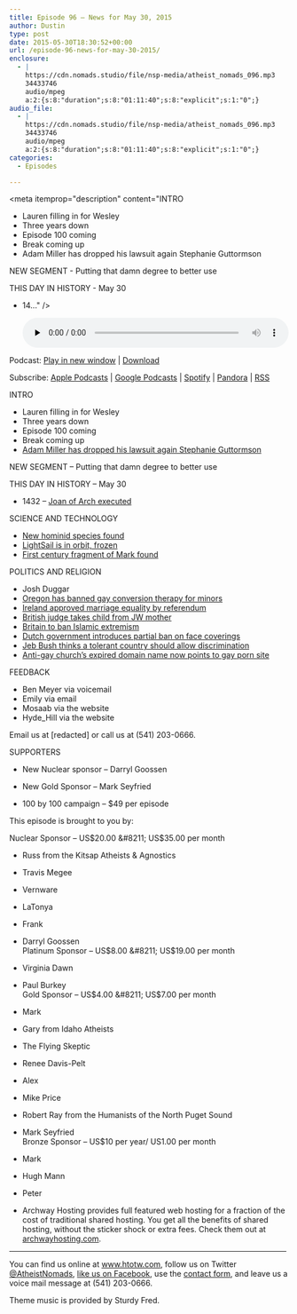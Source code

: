 ```yaml
---
title: Episode 96 – News for May 30, 2015
author: Dustin
type: post
date: 2015-05-30T18:30:52+00:00
url: /episode-96-news-for-may-30-2015/
enclosure:
  - |
    https://cdn.nomads.studio/file/nsp-media/atheist_nomads_096.mp3
    34433746
    audio/mpeg
    a:2:{s:8:"duration";s:8:"01:11:40";s:8:"explicit";s:1:"0";}
audio_file:
  - |
    https://cdn.nomads.studio/file/nsp-media/atheist_nomads_096.mp3
    34433746
    audio/mpeg
    a:2:{s:8:"duration";s:8:"01:11:40";s:8:"explicit";s:1:"0";}
categories:
  - Episodes

---
```

<div itemscope itemtype="http://schema.org/AudioObject">
  <meta itemprop="name" content="Episode 96 &#8211; News for May 30, 2015" />
  
  <meta itemprop="uploadDate" content="2015-05-30T12:30:52-06:00" />
  
  <meta itemprop="encodingFormat" content="audio/mpeg" />
  
  <meta itemprop="duration" content="PT1H11M40S" />
  
  <meta itemprop="description" content="INTRO

* Lauren filling in for Wesley
* Three years down
* Episode 100 coming
* Break coming up
* Adam Miller has dropped his lawsuit again Stephanie Guttormson

NEW SEGMENT - Putting that damn degree to better use

THIS DAY IN HISTORY - May 30

* 14..." />
  
  <meta itemprop="contentUrl" content="https://dts.podtrac.com/redirect.mp3/cdn.nomads.studio/file/nsp-media/atheist_nomads_096.mp3" />
  
  <meta itemprop="contentSize" content="32.8" />
  </p> 
  
  <div class="powerpress_player" id="powerpress_player_8352">
    <audio class="wp-audio-shortcode" id="audio-5141-96" preload="none" style="width: 100%;" controls="controls"><source type="audio/mpeg" src="https://dts.podtrac.com/redirect.mp3/cdn.nomads.studio/file/nsp-media/atheist_nomads_096.mp3?_=96" /><a href="https://dts.podtrac.com/redirect.mp3/cdn.nomads.studio/file/nsp-media/atheist_nomads_096.mp3">https://dts.podtrac.com/redirect.mp3/cdn.nomads.studio/file/nsp-media/atheist_nomads_096.mp3</a></audio>
  </div>
</div>

<p class="powerpress_links powerpress_links_mp3">
  Podcast: <a href="https://dts.podtrac.com/redirect.mp3/cdn.nomads.studio/file/nsp-media/atheist_nomads_096.mp3" class="powerpress_link_pinw" target="_blank" title="Play in new window" onclick="return powerpress_pinw('https://htotw.com/?powerpress_pinw=5141-podcast');" rel="nofollow">Play in new window</a> | <a href="https://dts.podtrac.com/redirect.mp3/cdn.nomads.studio/file/nsp-media/atheist_nomads_096.mp3" class="powerpress_link_d" title="Download" rel="nofollow" download="atheist_nomads_096.mp3">Download</a>
</p>

<p class="powerpress_links powerpress_subscribe_links">
  Subscribe: <a href="https://podcasts.apple.com/us/podcast/humanists-take-on-the-world/id530050098?mt=2&ls=1" class="powerpress_link_subscribe powerpress_link_subscribe_itunes" target="_blank" title="Subscribe on Apple Podcasts" rel="nofollow">Apple Podcasts</a> | <a href="https://www.google.com/podcasts?feed=aHR0cDovL2F0aGVpc3Rub21hZHMubGlic3luLmNvbS9yc3M%3D" class="powerpress_link_subscribe powerpress_link_subscribe_googleplay" target="_blank" title="Subscribe on Google Podcasts" rel="nofollow">Google Podcasts</a> | <a href="https://open.spotify.com/show/3LzK2xZGike6Tc1GEMtMbr?si=LieN9SNuTpq96smuaUsH8A" class="powerpress_link_subscribe powerpress_link_subscribe_spotify" target="_blank" title="Subscribe on Spotify" rel="nofollow">Spotify</a> | <a href="https://www.pandora.com/podcast/atheist-nomads/PC:10122?corr=62071012&part=ug" class="powerpress_link_subscribe powerpress_link_subscribe_pandora" target="_blank" title="Subscribe on Pandora" rel="nofollow">Pandora</a> | <a href="https://htotw.com/feed/podcast/" class="powerpress_link_subscribe powerpress_link_subscribe_rss" target="_blank" title="Subscribe via RSS" rel="nofollow">RSS</a>
</p>

INTRO

* Lauren filling in for Wesley  
* Three years down  
* Episode 100 coming  
* Break coming up  
* <a href="http://www.patheos.com/blogs/friendlyatheist/2015/05/21/faith-healer-adam-miller-drops-lawsuit-against-youtuber-calling-him-out-on-his-claims/" target="_blank" rel="noopener">Adam Miller has dropped his lawsuit again Stephanie Guttormson</a>

NEW SEGMENT &#8211; Putting that damn degree to better use

THIS DAY IN HISTORY &#8211; May 30

* 1432 &#8211; <a href="https://en.wikipedia.org/wiki/Joan_of_Arc#Execution" target="_blank" rel="noopener">Joan of Arch executed</a>

SCIENCE AND TECHNOLOGY

* <a href="http://www.bbc.com/news/science-environment-32906836" target="_blank" rel="noopener">New hominid species found</a>  
* <a href="http://www.space.com/29502-lightsail-solar-sail-software-glitch.html" target="_blank" rel="noopener">LightSail is in orbit, frozen</a>  
* <a href="http://conservativetribune.com/biblical-discovery-atheists-not-happy-mark/" target="_blank" rel="noopener">First century fragment of Mark found</a>

POLITICS AND RELIGION

* Josh Duggar  
* <a href="http://www.advocate.com/ex-gay-therapy/2015/05/22/watch-oregon-gov-emotionally-signs-conversion-therapy-ban-law?team=social" target="_blank" rel="noopener">Oregon has banned gay conversion therapy for minors</a>  
* <a href="http://www.irishmirror.ie/news/irish-news/marriage-referendum-new-laws-enacted-5761405" target="_blank" rel="noopener">Ireland approved marriage equality by referendum</a>  
* <a href="http://www.telegraph.co.uk/news/religion/11625691/Indoctrinated-son-troubled-by-mothers-religion-is-put-into-care.html" target="_blank" rel="noopener">British judge takes child from JW mother</a>  
* <a href="http://www.rawstory.com/2015/05/britain-to-announce-new-laws-on-poisonous-islamist-ideology/" target="_blank" rel="noopener">Britain to ban Islamic extremism</a>  
* <a href="http://tribune.com.pk/story/890723/netherlands-plans-to-ban-full-face-veils-in-public-places/" target="_blank" rel="noopener">Dutch government introduces partial ban on face coverings</a>  
* <a href="http://www.rawstory.com/2015/05/jeb-bush-a-tolerant-country-should-allow-discrimination-based-upon-religious-beliefs/" target="_blank" rel="noopener">Jeb Bush thinks a tolerant country should allow discrimination</a>  
* <a href="http://www.queerty.com/hate-group-forgets-to-renew-domain-name-gets-redirected-to-hardcore-gay-xxx-site-20150512" target="_blank" rel="noopener">Anti-gay church’s expired domain name now points to gay porn site</a>

FEEDBACK

* Ben Meyer via voicemail  
* Emily via email  
* Mosaab via the website  
* Hyde_Hill via the website

Email us at [redacted] or call us at (541) 203-0666.

SUPPORTERS

* New Nuclear sponsor &#8211; Darryl Goossen  
* New Gold Sponsor &#8211; Mark Seyfried

* 100 by 100 campaign &#8211; $49 per episode

This episode is brought to you by:

Nuclear Sponsor &#8211; US$20.00 &#8211; US$35.00 per month  
* Russ from the Kitsap Atheists & Agnostics  
* Travis Megee  
* Vernware  
* LaTonya  
* Frank  
* Darryl Goossen  
Platinum Sponsor &#8211; US$8.00 &#8211; US$19.00 per month  
* Virginia Dawn  
* Paul Burkey  
Gold Sponsor &#8211; US$4.00 &#8211; US$7.00 per month  
* Mark  
* Gary from Idaho Atheists  
* The Flying Skeptic  
* Renee Davis-Pelt  
* Alex  
* Mike Price  
* Robert Ray from the Humanists of the North Puget Sound  
* Mark Seyfried  
Bronze Sponsor &#8211; US$10 per year/ US1.00 per month  
* Mark  
* Hugh Mann  
* Peter

* Archway Hosting provides full featured web hosting for a fraction of the cost of traditional shared hosting. You get all the benefits of shared hosting, without the sticker shock or extra fees. Check them out at <a href="http://archwayhosting.com/" target="_blank" rel="noopener">archwayhosting.com</a>.

<hr width="500" />

You can find us online at <a href="https://www.htotw.com/" target="_blank" rel="noopener">www.htotw.com</a>, follow us on Twitter <a href="https://twitter.com/AtheistNomads" target="_blank" rel="noopener">@AtheistNomads</a>, <a href="https://htotw.com/facebook" target="_blank" rel="noopener">like us on Facebook</a>, use the [contact form](https://htotw.com/contact), and leave us a voice mail message at (541) 203-0666.

Theme music is provided by Sturdy Fred.